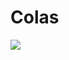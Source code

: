 # Colas
<a href="https://github.com/cocofox1902/github-readme-stats">
  <img align="center" src="https://github-readme-stats.vercel.app/api/pin/?username=cocofox1902&repo=github-readme-stats&theme=buefy" />
</a>
